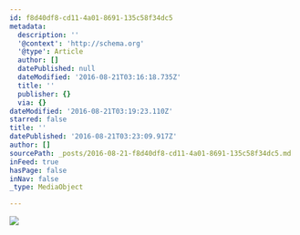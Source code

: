 ```yaml
---
id: f8d40df8-cd11-4a01-8691-135c58f34dc5
metadata:
  description: ''
  '@context': 'http://schema.org'
  '@type': Article
  author: []
  datePublished: null
  dateModified: '2016-08-21T03:16:18.735Z'
  title: ''
  publisher: {}
  via: {}
dateModified: '2016-08-21T03:19:23.110Z'
starred: false
title: ''
datePublished: '2016-08-21T03:23:09.917Z'
author: []
sourcePath: _posts/2016-08-21-f8d40df8-cd11-4a01-8691-135c58f34dc5.md
inFeed: true
hasPage: false
inNav: false
_type: MediaObject

---
```

![](https://the-grid-user-content.s3-us-west-2.amazonaws.com/98e42d97-6db9-4003-9e7f-af0b803dd600.jpg)